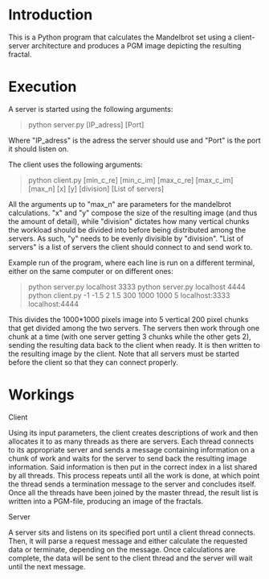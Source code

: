 # Introduction
This is a Python program that calculates the Mandelbrot set using a client-server architecture and
produces a PGM image depicting the resulting fractal.

# Execution
A server is started using the following arguments:

> python server.py [IP_adress] [Port]

Where "IP_adress" is the adress the server should use and "Port" is the port it should listen on.

The client uses the following arguments:

> python client.py [min_c_re] [min_c_im] [max_c_re] [max_c_im] [max_n] [x] [y] [division] [List of servers]

All the arguments up to "max_n" are parameters for the mandelbrot calculations. "x" and "y"
compose the size of the resulting image (and thus the amount of detail), while "division" dictates
how many vertical chunks the workload should be divided into before being distributed among the
servers. As such, "y" needs to be evenly divisible by "division". "List of servers" is a list of servers
the client should connect to and send work to.

Example run of the program, where each line is run on a different terminal, either on the same
computer or on different ones:

> python server.py localhost 3333
> python server.py localhost 4444
> python client.py -1 -1.5 2 1.5 300 1000 1000 5 localhost:3333 localhost:4444

This divides the 1000*1000 pixels image into 5 vertical 200 pixel chunks that get divided among
the two servers. The servers then work through one chunk at a time (with one server getting 3
chunks while the other gets 2), sending the resulting data back to the client when ready. It is then
written to the resulting image by the client. Note that all servers must be started before the client so
that they can connect properly.

# Workings

Client

Using its input parameters, the client creates descriptions of work and then allocates it to as many
threads as there are servers. Each thread connects to its appropriate server and sends a message
containing information on a chunk of work and waits for the server to send back the resulting image
information. Said information is then put in the correct index in a list shared by all threads. This
process repeats until all the work is done, at which point the thread sends a termination message to
the server and concludes itself. Once all the threads have been joined by the master thread, the
result list is written into a PGM-file, producing an image of the fractals.

Server

A server sits and listens on its specified port until a client thread connects. Then, it will parse a
request message and either calculate the requested data or terminate, depending on the message.
Once calculations are complete, the data will be sent to the client thread and the server will wait
until the next message.
